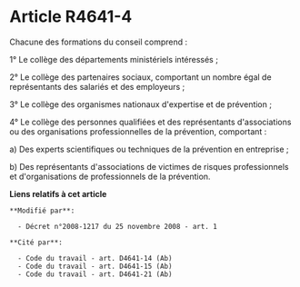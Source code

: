 # Article R4641-4

Chacune des formations du conseil comprend : 

1° Le collège des départements ministériels intéressés ; 

2° Le collège des partenaires sociaux, comportant un nombre égal de représentants des salariés et des employeurs ; 

3° Le collège des organismes nationaux d'expertise et de prévention ; 

4° Le collège des personnes qualifiées et des représentants d'associations ou des organisations professionnelles de la
prévention, comportant : 

a) Des experts scientifiques ou techniques de la prévention en entreprise ; 

b) Des représentants d'associations de victimes de risques professionnels et d'organisations de professionnels de la
prévention.

**Liens relatifs à cet article**

	**Modifié par**:

	  - Décret n°2008-1217 du 25 novembre 2008 - art. 1

	**Cité par**:

	  - Code du travail - art. D4641-14 (Ab)
	  - Code du travail - art. D4641-15 (Ab)
	  - Code du travail - art. D4641-21 (Ab)
